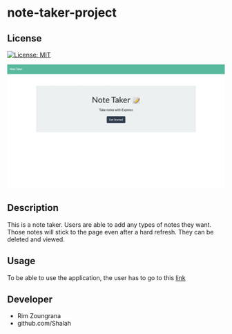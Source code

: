 # note-taker-project

## License

[![License: MIT](https://img.shields.io/badge/License-MIT-yellow.svg)](https://opensource.org/licenses/MIT)

![note-taker](./public/assets/img/note-taker.png)


## Description
This is a note taker. Users are able to add any types of notes they want. Those notes will stick to the page even after a hard refresh. They can be deleted and viewed. 

## Usage
To be able to use the application, the user has to go to this [link](https://pure-ocean-33810.herokuapp.com/)

## Developer
- Rim Zoungrana
- github.com/Shalah